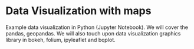 
# Data Visualization with maps 

Example data visualization in Python (Jupyter Notebook). We will cover the pandas, geopandas. 
We will also touch upon data visualization graphics library in bokeh, folium, ipyleaflet and bqplot.
